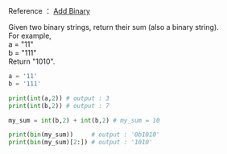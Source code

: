 Reference ： [Add Binary](https://leetcode.com/problems/add-binary/description/)

Given two binary strings, return their sum (also a binary string).  
For example,  
a = "11"  
b = "111"  
Return "1010".  

```python
a = '11'
b = '111'

print(int(a,2)) # output : 3
print(int(b,2)) # output : 7

my_sum = int(b,2) + int(b,2) # my_sum = 10

print(bin(my_sum))     # output : '0b1010'
print(bin(my_sum)[2:]) # output : '1010'
```

